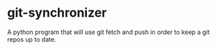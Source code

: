 # git-synchronizer
A python program that will use git fetch and push in order to keep a git repos up to date.

